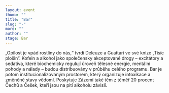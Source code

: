 ```yaml
---
layout: event
thumb: ""
title: "Bar"
slug: "-"
more: ""
author: ""
stage: Bar
---
```


„Opilost je vpád rostliny do nás,“ tvrdí Deleuze a Guattari ve své knize „Tisíc plošin“. Kofein a alkohol jako společensky akceptované drogy – excitátory a sedativa, které biochemicky regulují úroveň tělesné energie, mentální pohody a nálady – budou distribuovány v průběhu celého programu. Bar je potom institucionalizovaným prostorem, který organizuje intoxikace a změněné stavy vědomí. Poskytuje Zázemí také těm z téměř 20 procent Čechů a Češek, kteří jsou na pití alkoholu závislí.
